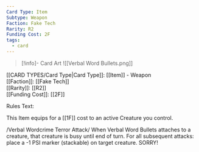 ```yaml
---
Card Type: Item
Subtype: Weapon
Faction: Fake Tech
Rarity: R2
Funding Cost: 2F
tags:
  - card
---
```

> [!info]- Card Art
> ![[Verbal Word Bullets.png]]

[[CARD TYPES/Card Type|Card Type]]: [[Item]] - Weapon  
[[Faction]]: [[Fake Tech]]  
[[Rarity]]: [[R2]]  
[[Funding Cost]]: [[2F]]  

Rules Text:  

This Item equips for a [[1F]] cost to an active Creature you control.  

/Verbal Wordcrime Terror Attack/ When Verbal Word Bullets attaches to a creature, that creature is busy until end of turn. For all subsequent attacks: place a -1 PSI marker (stackable) on target creature. SORRY!  